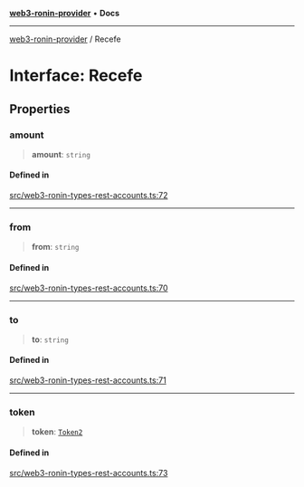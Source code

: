 [**web3-ronin-provider**](../README.md) • **Docs**

***

[web3-ronin-provider](../globals.md) / Recefe

# Interface: Recefe

## Properties

### amount

> **amount**: `string`

#### Defined in

[src/web3-ronin-types-rest-accounts.ts:72](https://github.com/chuacw/web3-ronin-provider/blob/3fc214e27766815592deb24c85c0a23477593bed/src/web3-ronin-types-rest-accounts.ts#L72)

***

### from

> **from**: `string`

#### Defined in

[src/web3-ronin-types-rest-accounts.ts:70](https://github.com/chuacw/web3-ronin-provider/blob/3fc214e27766815592deb24c85c0a23477593bed/src/web3-ronin-types-rest-accounts.ts#L70)

***

### to

> **to**: `string`

#### Defined in

[src/web3-ronin-types-rest-accounts.ts:71](https://github.com/chuacw/web3-ronin-provider/blob/3fc214e27766815592deb24c85c0a23477593bed/src/web3-ronin-types-rest-accounts.ts#L71)

***

### token

> **token**: [`Token2`](Token2.md)

#### Defined in

[src/web3-ronin-types-rest-accounts.ts:73](https://github.com/chuacw/web3-ronin-provider/blob/3fc214e27766815592deb24c85c0a23477593bed/src/web3-ronin-types-rest-accounts.ts#L73)
